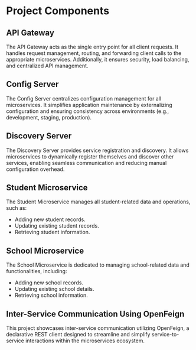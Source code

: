 # Project Components

## API Gateway
The API Gateway acts as the single entry point for all client requests. It handles request management, routing, and forwarding client calls to the appropriate microservices. Additionally, it ensures security, load balancing, and centralized API management.

## Config Server
The Config Server centralizes configuration management for all microservices. It simplifies application maintenance by externalizing configuration and ensuring consistency across environments (e.g., development, staging, production).

## Discovery Server
The Discovery Server provides service registration and discovery. It allows microservices to dynamically register themselves and discover other services, enabling seamless communication and reducing manual configuration overhead.

## Student Microservice
The Student Microservice manages all student-related data and operations, such as:

- Adding new student records.
- Updating existing student records.
- Retrieving student information.

## School Microservice
The School Microservice is dedicated to managing school-related data and functionalities, including:

- Adding new school records.
- Updating existing school details.
- Retrieving school information.

## Inter-Service Communication Using OpenFeign
This project showcases inter-service communication utilizing OpenFeign, a declarative REST client designed to streamline and simplify service-to-service interactions within the microservices ecosystem. 
